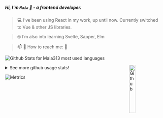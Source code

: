 

##### Hi, I'm `Maia` 👋 - a frontend developer.

> 💻  I’ve been using React  in my work, up until now. 
> Currently switched to Vue & other JS libraries. 

> 🤓   I’m also into learning Svelte, Sapper, Elm

> 📫  💬   How to reach me: 📱

![Github Stats for Maia313 most used languages](https://github-readme-stats.vercel.app/api/top-langs/?username=Maia313&title_color=FF69B4&icon_color=FF69B4&text_color=FF69B4&bg_color=FFF&layout=compact) 

<img width="20%" align="right" alt="Github" src="https://raw.githubusercontent.com/onimur/.github/master/.resources/git-header.svg" />


<details>
  <summary>See more github usage stats!</summary>
  
 ![Github Stats for Maia313 repositories](https://github-readme-stats.vercel.app/api?username=Maia313&show_icons=true&count_private=true&title_color=FF69B4&icon_color=FF69B4&text_color=FF69B4&bg_color=ececec) 
</details>

![Metrics](https://metrics.lecoq.io/Maia313?template=classic&config.timezone=Europe%2FStockholm)






